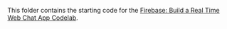 This folder contains the starting code for the [Firebase: Build a Real Time Web Chat App Codelab](https://codelabs.developers.google.com/codelabs/firebase-web/).
